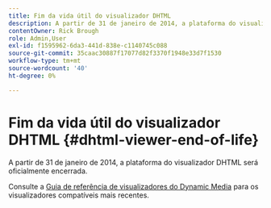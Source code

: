 ```yaml
---
title: Fim da vida útil do visualizador DHTML
description: A partir de 31 de janeiro de 2014, a plataforma do visualizador DHTML será oficialmente encerrada.
contentOwner: Rick Brough
role: Admin,User
exl-id: f1595962-6da3-441d-838e-c1140745c088
source-git-commit: 35caac30887f17077d82f3370f1948e33d7f1530
workflow-type: tm+mt
source-wordcount: '40'
ht-degree: 0%

---
```


# Fim da vida útil do visualizador DHTML {#dhtml-viewer-end-of-life}

A partir de 31 de janeiro de 2014, a plataforma do visualizador DHTML será oficialmente encerrada.

Consulte a [Guia de referência de visualizadores do Dynamic Media](https://experienceleague.adobe.com/docs/dynamic-media-developer-resources.html) para os visualizadores compatíveis mais recentes.
